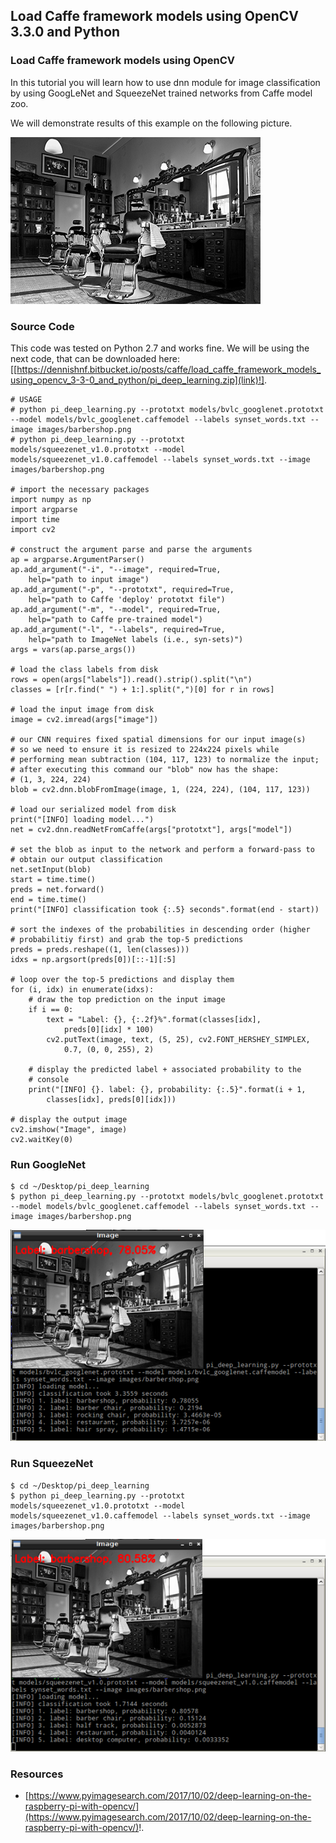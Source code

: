 
## Load Caffe framework models using OpenCV 3.3.0 and Python ##

### Load Caffe framework models using OpenCV ###

In this tutorial you will learn how to use dnn module for image classification by using GoogLeNet and SqueezeNet trained networks from Caffe model zoo.

We will demonstrate results of this example on the following picture.

![image](/posts/caffe/load_caffe_framework_models_using_opencv_3-3-0_and_python/image.png)

### Source Code ###

This code was tested on Python 2.7 and works fine. We will be using the next code, that can be downloaded here: [[https://dennishnf.bitbucket.io/posts/caffe/load_caffe_framework_models_using_opencv_3-3-0_and_python/pi_deep_learning.zip](link)!].

```
# USAGE
# python pi_deep_learning.py --prototxt models/bvlc_googlenet.prototxt --model models/bvlc_googlenet.caffemodel --labels synset_words.txt --image images/barbershop.png
# python pi_deep_learning.py --prototxt models/squeezenet_v1.0.prototxt --model models/squeezenet_v1.0.caffemodel --labels synset_words.txt --image images/barbershop.png
     
# import the necessary packages
import numpy as np
import argparse
import time
import cv2
     
# construct the argument parse and parse the arguments
ap = argparse.ArgumentParser()
ap.add_argument("-i", "--image", required=True,
	help="path to input image")
ap.add_argument("-p", "--prototxt", required=True,
	help="path to Caffe 'deploy' prototxt file")
ap.add_argument("-m", "--model", required=True,
	help="path to Caffe pre-trained model")
ap.add_argument("-l", "--labels", required=True,
	help="path to ImageNet labels (i.e., syn-sets)")
args = vars(ap.parse_args())
     
# load the class labels from disk
rows = open(args["labels"]).read().strip().split("\n")
classes = [r[r.find(" ") + 1:].split(",")[0] for r in rows]
     
# load the input image from disk
image = cv2.imread(args["image"])
     
# our CNN requires fixed spatial dimensions for our input image(s)
# so we need to ensure it is resized to 224x224 pixels while
# performing mean subtraction (104, 117, 123) to normalize the input;
# after executing this command our "blob" now has the shape:
# (1, 3, 224, 224)
blob = cv2.dnn.blobFromImage(image, 1, (224, 224), (104, 117, 123))
     
# load our serialized model from disk
print("[INFO] loading model...")
net = cv2.dnn.readNetFromCaffe(args["prototxt"], args["model"])
     
# set the blob as input to the network and perform a forward-pass to
# obtain our output classification
net.setInput(blob)
start = time.time()
preds = net.forward()
end = time.time()
print("[INFO] classification took {:.5} seconds".format(end - start))
     
# sort the indexes of the probabilities in descending order (higher
# probabilitiy first) and grab the top-5 predictions
preds = preds.reshape((1, len(classes)))
idxs = np.argsort(preds[0])[::-1][:5]
     
# loop over the top-5 predictions and display them
for (i, idx) in enumerate(idxs):
	# draw the top prediction on the input image
	if i == 0:
		text = "Label: {}, {:.2f}%".format(classes[idx],
			preds[0][idx] * 100)
		cv2.putText(image, text, (5, 25), cv2.FONT_HERSHEY_SIMPLEX,
			0.7, (0, 0, 255), 2)
     
	# display the predicted label + associated probability to the
	# console	
	print("[INFO] {}. label: {}, probability: {:.5}".format(i + 1,
		classes[idx], preds[0][idx]))
     
# display the output image
cv2.imshow("Image", image)
cv2.waitKey(0)
```

### Run GoogleNet ###

```
$ cd ~/Desktop/pi_deep_learning
$ python pi_deep_learning.py --prototxt models/bvlc_googlenet.prototxt --model models/bvlc_googlenet.caffemodel --labels synset_words.txt --image images/barbershop.png
```

![image](/posts/caffe/load_caffe_framework_models_using_opencv_3-3-0_and_python/result1.png)

### Run SqueezeNet ###

```
$ cd ~/Desktop/pi_deep_learning
$ python pi_deep_learning.py --prototxt models/squeezenet_v1.0.prototxt --model models/squeezenet_v1.0.caffemodel --labels synset_words.txt --image images/barbershop.png
```

![image](/posts/caffe/load_caffe_framework_models_using_opencv_3-3-0_and_python/result2.png)

### Resources ###

- [https://www.pyimagesearch.com/2017/10/02/deep-learning-on-the-raspberry-pi-with-opencv/](https://www.pyimagesearch.com/2017/10/02/deep-learning-on-the-raspberry-pi-with-opencv/)!.


